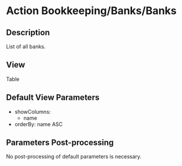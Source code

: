 # Action Bookkeeping/Banks/Banks

## Description

List of all banks.

## View

Table

## Default View Parameters

* showColumns:
  * name
* orderBy: name ASC

## Parameters Post-processing

No post-processing of default parameters is necessary.
